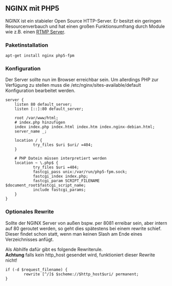 ## NGINX mit PHP5

NGINX ist ein stabieler Open Source HTTP-Server. Er besitzt ein geringen Resourcenverbauch und hat einen großen Funktionsumfrang durch Module wie z.B. einen [RTMP Server](https://github.com/mc8051/anleitungen/tree/master/nginx_rtmp).

### Paketinstallation

    apt-get install nginx php5-fpm

### Konfiguration
Der Server sollte nun im Browser erreichbar sein. Um allerdings PHP zur Verfügung zu stellen muss die /etc/nginx/sites-available/default Konfiguration bearbeitet werden.

    server {
        listen 80 default_server;
        listen [::]:80 default_server;
    
        root /var/www/html;
        # index.php hinzufügen
        index index.php index.html index.htm index.nginx-debian.html;
        server_name _;
    
        location / {
                try_files $uri $uri/ =404;
        }
    
        # PHP Datein müssen interpretiert werden
        location ~ \.php$ {
                try_files $uri =404;
                fastcgi_pass unix:/var/run/php5-fpm.sock;
                fastcgi_index index.php;
                fastcgi_param SCRIPT_FILENAME $document_root$fastcgi_script_name;
                include fastcgi_params;
        }
    }

### Optionales Rewrite
Sollte der NGINX Server von außen bspw. per 8081 erreibar sein, aber intern auf 80 geroutet werden, so geht dies spätestens bei einem rewrite schief.  
Dieser findet schon statt, wenn man keinen Slash am Ende eines Verzeichnisses anfügt.

Als Abhilfe dafür gibt es folgende Rewriterule.  
**Achtung** falls kein http_host gesendet wird, funktioniert dieser Rewrite nicht!

    if (-d $request_filename) {
            rewrite [^/]$ $scheme://$http_host$uri/ permanent;
    }
